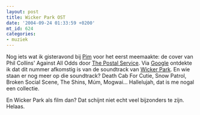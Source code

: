 ```yaml
---
layout: post
title: Wicker Park OST
date: '2004-09-24 01:33:59 +0200'
mt_id: 624
categories:
- muziek
---
```

Nog iets wat ik gisteravond bij <a href="http://www.pimrupert.nl/">Pim</a> voor het eerst meemaakte: de cover van Phil Collins' Against All Odds door <a href="http://www.subpop.com/bands/postalservice/">The Postal Service</a>. Via <a href="http://www.google.com/search?q=%22postal+service%22+%22against+all+odds%22&sourceid=opera&num=0&ie=utf-8&oe=utf-8">Google</a> ontdekte ik dat dit nummer afkomstig is van de soundtrack van <a href="http://www.imdb.com/title/tt0324554/">Wicker Park</a>. En wie staan er nog meer op die soundtrack? Death Cab For Cutie, Snow Patrol, Broken Social Scene, The Shins, M&uacute;m, Mogwai... Hallelujah, dat is me nogal een collectie.

En Wicker Park als film dan? Dat schijnt niet echt veel bijzonders te zijn. Helaas.
